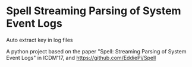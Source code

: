 # Spell Streaming Parsing of System Event Logs
Auto extract key in log files

A python project based on the paper "Spell: Streaming Parsing of System Event Logs" in ICDM'17, and https://github.com/EddiePi/Spell